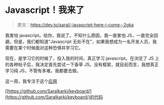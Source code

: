 # Javascript！我来了

> 原文：<https://dev.to/saral/-javascript-here-i-come--2gka>

我害怕 javascript。给你，我说了。不知什么原因，我一直害怕 JS，一直完全回避。但是，我们都知道“Javascript 无处不在”，如果我想成为一名开发人员，我需要在某个时候面对这种恐惧并学习它。

现在，是学习它的时候了，投入我的时间，真正学习 javascript。在浏览了 JS 上的各种帖子后，我决定首先尝试一下香草 JS。没有框架，就目前而言，我想真正学习纯 JS，不管有多难，我都要去做。

这一周，我专注于这个[应用](https://saralkarki.github.io/keyboard/)

[[https://github.com/Saralkarki/keyboard/](https://github.com/Saralkarki/keyboard/)的代码